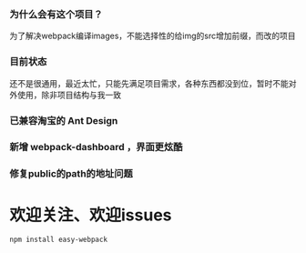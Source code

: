 ### 为什么会有这个项目？
为了解决webpack编译images，不能选择性的给img的src增加前缀，而改的项目

### 目前状态
还不是很通用，最近太忙，只能先满足项目需求，各种东西都没到位，暂时不能对外使用，除非项目结构与我一致

### 已兼容淘宝的 Ant Design

### 新增 webpack-dashboard ，界面更炫酷

### 修复public的path的地址问题

# 欢迎关注、欢迎issues

```
npm install easy-webpack
```
